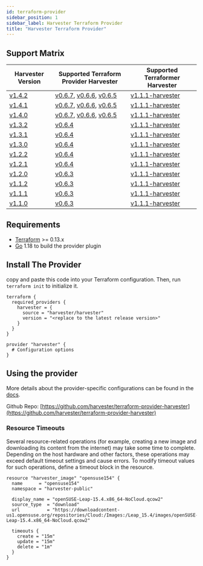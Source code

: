 ```yaml
---
id: terraform-provider
sidebar_position: 1
sidebar_label: Harvester Terraform Provider
title: "Harvester Terraform Provider"
---
```


<head>
  <link rel="canonical" href="https://docs.harvesterhci.io/v1.4/terraform/terraform-provider"/>
</head>

## Support Matrix

| Harvester Version                                                    | Supported Terraform Provider Harvester                                                  | Supported Terraformer Harvester                                                            |
|----------------------------------------------------------------------|-----------------------------------------------------------------------------------------| ------------------------------------------------------------------------------------------ |
| [v1.4.2](https://github.com/harvester/harvester/releases/tag/v1.4.2) | [v0.6.7](https://github.com/harvester/terraform-provider-harvester/releases/tag/v0.6.7), [v0.6.6](https://github.com/harvester/terraform-provider-harvester/releases/tag/v0.6.6), [v0.6.5](https://github.com/harvester/terraform-provider-harvester/releases/tag/v0.6.5) | [v1.1.1-harvester](https://github.com/harvester/terraformer/releases/tag/v1.1.1-harvester) |
| [v1.4.1](https://github.com/harvester/harvester/releases/tag/v1.4.1) | [v0.6.7](https://github.com/harvester/terraform-provider-harvester/releases/tag/v0.6.7), [v0.6.6](https://github.com/harvester/terraform-provider-harvester/releases/tag/v0.6.6), [v0.6.5](https://github.com/harvester/terraform-provider-harvester/releases/tag/v0.6.5) | [v1.1.1-harvester](https://github.com/harvester/terraformer/releases/tag/v1.1.1-harvester) |
| [v1.4.0](https://github.com/harvester/harvester/releases/tag/v1.4.0) | [v0.6.7](https://github.com/harvester/terraform-provider-harvester/releases/tag/v0.6.7), [v0.6.6](https://github.com/harvester/terraform-provider-harvester/releases/tag/v0.6.6), [v0.6.5](https://github.com/harvester/terraform-provider-harvester/releases/tag/v0.6.5) | [v1.1.1-harvester](https://github.com/harvester/terraformer/releases/tag/v1.1.1-harvester) |
| [v1.3.2](https://github.com/harvester/harvester/releases/tag/v1.3.2) | [v0.6.4](https://github.com/harvester/terraform-provider-harvester/releases/tag/v0.6.4) | [v1.1.1-harvester](https://github.com/harvester/terraformer/releases/tag/v1.1.1-harvester) |
| [v1.3.1](https://github.com/harvester/harvester/releases/tag/v1.3.1) | [v0.6.4](https://github.com/harvester/terraform-provider-harvester/releases/tag/v0.6.4) | [v1.1.1-harvester](https://github.com/harvester/terraformer/releases/tag/v1.1.1-harvester) |
| [v1.3.0](https://github.com/harvester/harvester/releases/tag/v1.3.0) | [v0.6.4](https://github.com/harvester/terraform-provider-harvester/releases/tag/v0.6.4) | [v1.1.1-harvester](https://github.com/harvester/terraformer/releases/tag/v1.1.1-harvester) |
| [v1.2.2](https://github.com/harvester/harvester/releases/tag/v1.2.2) | [v0.6.4](https://github.com/harvester/terraform-provider-harvester/releases/tag/v0.6.4) | [v1.1.1-harvester](https://github.com/harvester/terraformer/releases/tag/v1.1.1-harvester) |
| [v1.2.1](https://github.com/harvester/harvester/releases/tag/v1.2.1) | [v0.6.4](https://github.com/harvester/terraform-provider-harvester/releases/tag/v0.6.4) | [v1.1.1-harvester](https://github.com/harvester/terraformer/releases/tag/v1.1.1-harvester) |
| [v1.2.0](https://github.com/harvester/harvester/releases/tag/v1.2.0) | [v0.6.3](https://github.com/harvester/terraform-provider-harvester/releases/tag/v0.6.3) | [v1.1.1-harvester](https://github.com/harvester/terraformer/releases/tag/v1.1.1-harvester) |
| [v1.1.2](https://github.com/harvester/harvester/releases/tag/v1.1.2) | [v0.6.3](https://github.com/harvester/terraform-provider-harvester/releases/tag/v0.6.3) | [v1.1.1-harvester](https://github.com/harvester/terraformer/releases/tag/v1.1.1-harvester) |
| [v1.1.1](https://github.com/harvester/harvester/releases/tag/v1.1.1) | [v0.6.3](https://github.com/harvester/terraform-provider-harvester/releases/tag/v0.6.3) | [v1.1.1-harvester](https://github.com/harvester/terraformer/releases/tag/v1.1.1-harvester) |
| [v1.1.0](https://github.com/harvester/harvester/releases/tag/v1.1.0) | [v0.6.3](https://github.com/harvester/terraform-provider-harvester/releases/tag/v0.6.3) | [v1.1.1-harvester](https://github.com/harvester/terraformer/releases/tag/v1.1.1-harvester) |

## Requirements

- [Terraform](https://www.terraform.io/downloads.html) >= 0.13.x
- [Go](https://go.dev/doc/install) 1.18 to build the provider plugin

## Install The Provider

copy and paste this code into your Terraform configuration. Then, run `terraform init` to initialize it.
```hcl
terraform {
  required_providers {
    harvester = {
      source = "harvester/harvester"
      version = "<replace to the latest release version>"
    }
  }
}

provider "harvester" {
  # Configuration options
}
```

## Using the provider

More details about the provider-specific configurations can be found in the [docs](https://registry.terraform.io/providers/harvester/harvester/latest/docs).

Github Repo: [https://github.com/harvester/terraform-provider-harvester](https://github.com/harvester/terraform-provider-harvester)

### Resource Timeouts

Several resource-related operations (for example, creating a new image and
downloading its content from the internet) may take some time to complete.
Depending on the host hardware and other factors, these operations may exceed
default timeout settings and cause errors. To modify timeout values for such
operations, define a timeout block in the resource.

```hcl
resource "harvester_image" "opensuse154" {
  name      = "opensuse154"
  namespace = "harvester-public"

  display_name = "openSUSE-Leap-15.4.x86_64-NoCloud.qcow2"
  source_type  = "download"
  url          = "https://downloadcontent-us1.opensuse.org/repositories/Cloud:/Images:/Leap_15.4/images/openSUSE-Leap-15.4.x86_64-NoCloud.qcow2"

  timeouts {
    create = "15m"
    update = "15m"
    delete = "1m"
  }
}
```

